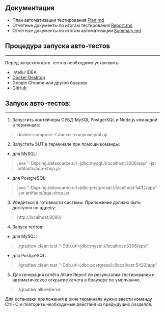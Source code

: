 ## Документация

- План автоматизации тестирования [Plan.md](documents%2FPlan.md)
- Отчётные документы по итогам тестирования [Report.md](documents%2FReport.md)
- Отчётные документы по итогам автоматизации [Summary.md](documents%2FSummary.md)

 Процедура запуска авто-тестов
---

***
 Перед запуском авто-тестов необходимо установить:

- IntelliJ IDEA
- [Docker Desktop](https://www.docker.com/products/docker-desktop/ "Docker Desktop")
- Google Chrome или другой браузер
- GitHub

Запуск авто-тестов:
--- 
****

1. Запустить контейнеры СУБД MySQl, PostgerSQL и Node.js командой в терминале:

> docker-compose -f docker-compose.yml up

2. Запустить SUT в терминале при помощи команды:

- для MySQL:

> java "-Dspring.datasource.url=jdbc:mysql://localhost:3306/app" -jar artifacts/aqa-shop.jar

- для PostgreSQL:

> java "-Dspring.datasource.url=jdbc:postgresql://localhost:5432/app" -jar artifacts/aqa-shop.jar

3. Убедиться в готовности системы. Приложение должно быть доступно по адресу:

> http://localhost:8080/

4. Запуск тестов:

- для MySQL:

> ./gradlew clean test "-Ddb.url=jdbc:mysql://localhost:3306/app"

- для PostgreSQL:

> ./gradlew clean test "-Ddb.url=jdbc:postgresql://localhost:5432/app"

5. Для генерация отчёта Allure Report по результатам тестирования и автоматическое открытие отчета в браузере по умолчанию.

> ./gradlew allureServe

Для остановки приложения в окне терминала нужно ввести команду Ctrl+С и повторить необходимые действия из предыдущих разделов.
